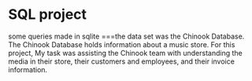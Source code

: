 # SQL project
 some queries made in sqlite
===the data set was the Chinook Database. The Chinook Database holds information about a music store. For this project, My task was assisting the Chinook team with understanding the media in their store, their customers and employees, and their invoice information.
